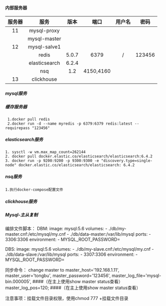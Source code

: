 #### 内部服务器

| 服务器 |     服务      | 版本  |   端口    | 用户名 |  密码  |
| :----: | :-----------: | :---: | :-------: | :----: | :----: |
|   11   |  mysql-proxy  |       |           |        |        |
|        | mysql-master  |       |           |        |        |
|   12   | mysql-salve1  |       |           |        |        |
|        |     redis     | 5.0.7 |   6379    |   /    | 123456 |
|        | elasticsearch | 6.2.4 |           |        |        |
|        |      nsq      |  1.2  | 4150,4160 |        |        |
|   13   |  clickhouse   |       |           |        |        |

##### mysql服务

##### 缓存服务器

```shell
 1.docker pull redis
 2.docker run -d --name myredis -p 6379:6379 redis:latest --requirepass "123456"
```

##### elasticsearch服务

```shell
1. sysctl -w vm.max_map_count=262144
2. docker pull docker.elastic.co/elasticsearch/elasticsearch:6.4.2
3. docker run -p 9200:9200 -p 9300:9300 -e "discovery.type=single-node" docker.elastic.co/elasticsearch/elasticsearch: 6.4.2
```

##### nsq服务

```shell
1.执行docker-compose配置文件
```

##### clickhouse服务

##### Mysql-主从复制
编排文件脚本：
DBM:
  image: mysql:5.6
  volumes:
    - ./db/my-master.cnf:/etc/mysql/my.cnf
    - ./db/data-master:/var/lib/mysql
  ports:
    - 3306:3306
  environment:
    - MYSQL_ROOT_PASSWORD=
    
DBS:
  image: mysql:5.6
  volumes:
    - ./db/my-slave.cnf:/etc/mysql/my.cnf
    - ./db/data-slave:/var/lib/mysql
  ports:
    - 3307:3306
  environment:
    - MYSQL_ROOT_PASSWORD=
 
同步命令：
change master to master_host='192.168.1.11',
master_user='tongbu',
master_password='123456',
master_log_file='mysql-bin.000005', ####（在主上使用show master status查看）
master_log_pos=120; ####（在主上使用show master status查看）

注意事项：挂载文件目录权限，使用chmod 777 +挂载文件目录
